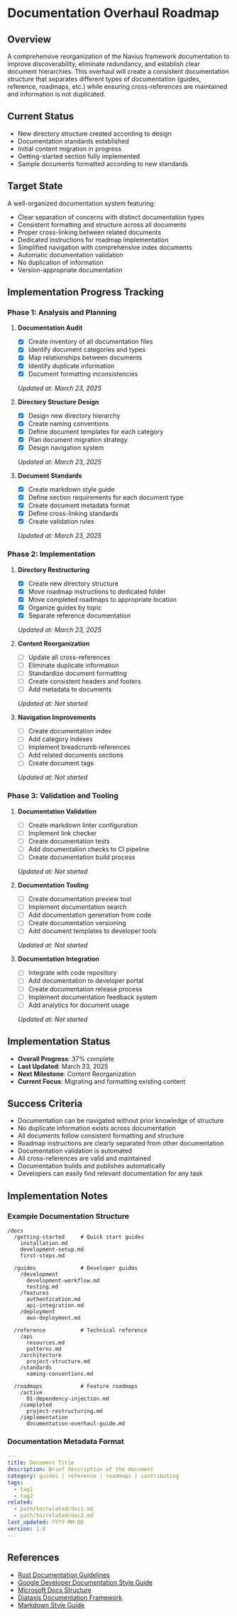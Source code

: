 # Documentation Overhaul Roadmap

## Overview
A comprehensive reorganization of the Navius framework documentation to improve discoverability, eliminate redundancy, and establish clear document hierarchies. This overhaul will create a consistent documentation structure that separates different types of documentation (guides, reference, roadmaps, etc.) while ensuring cross-references are maintained and information is not duplicated.

## Current Status
- New directory structure created according to design
- Documentation standards established
- Initial content migration in progress
- Getting-started section fully implemented
- Sample documents formatted according to new standards

## Target State
A well-organized documentation system featuring:
- Clear separation of concerns with distinct documentation types
- Consistent formatting and structure across all documents
- Proper cross-linking between related documents
- Dedicated instructions for roadmap implementation
- Simplified navigation with comprehensive index documents
- Automatic documentation validation
- No duplication of information
- Version-appropriate documentation

## Implementation Progress Tracking

### Phase 1: Analysis and Planning
1. **Documentation Audit**
   - [x] Create inventory of all documentation files
   - [x] Identify document categories and types
   - [x] Map relationships between documents
   - [x] Identify duplicate information
   - [x] Document formatting inconsistencies
   
   *Updated at: March 23, 2025*

2. **Directory Structure Design**
   - [x] Design new directory hierarchy
   - [x] Create naming conventions
   - [x] Define document templates for each category
   - [x] Plan document migration strategy
   - [x] Design navigation system
   
   *Updated at: March 23, 2025*

3. **Document Standards**
   - [x] Create markdown style guide
   - [x] Define section requirements for each document type
   - [x] Create document metadata format
   - [x] Define cross-linking standards
   - [x] Create validation rules
   
   *Updated at: March 23, 2025*

### Phase 2: Implementation
1. **Directory Restructuring**
   - [x] Create new directory structure
   - [x] Move roadmap instructions to dedicated folder
   - [x] Move completed roadmaps to appropriate location
   - [x] Organize guides by topic
   - [x] Separate reference documentation
   
   *Updated at: March 23, 2025*

2. **Content Reorganization**
   - [ ] Update all cross-references
   - [ ] Eliminate duplicate information
   - [ ] Standardize document formatting
   - [ ] Create consistent headers and footers
   - [ ] Add metadata to documents
   
   *Updated at: Not started*

3. **Navigation Improvements**
   - [ ] Create documentation index
   - [ ] Add category indexes
   - [ ] Implement breadcrumb references
   - [ ] Add related documents sections
   - [ ] Create document tags
   
   *Updated at: Not started*

### Phase 3: Validation and Tooling
1. **Documentation Validation**
   - [ ] Create markdown linter configuration
   - [ ] Implement link checker
   - [ ] Create documentation tests
   - [ ] Add documentation checks to CI pipeline
   - [ ] Create documentation build process
   
   *Updated at: Not started*

2. **Documentation Tooling**
   - [ ] Create documentation preview tool
   - [ ] Implement documentation search
   - [ ] Add documentation generation from code
   - [ ] Create documentation versioning
   - [ ] Add document templates to developer tools
   
   *Updated at: Not started*

3. **Documentation Integration**
   - [ ] Integrate with code repository
   - [ ] Add documentation to developer portal
   - [ ] Create documentation release process
   - [ ] Implement documentation feedback system
   - [ ] Add analytics for document usage
   
   *Updated at: Not started*

## Implementation Status
- **Overall Progress**: 37% complete
- **Last Updated**: March 23, 2025
- **Next Milestone**: Content Reorganization
- **Current Focus**: Migrating and formatting existing content

## Success Criteria
- Documentation can be navigated without prior knowledge of structure
- No duplicate information exists across documentation
- All documents follow consistent formatting and structure
- Roadmap instructions are clearly separated from other documentation
- Documentation validation is automated
- All cross-references are valid and maintained
- Documentation builds and publishes automatically
- Developers can easily find relevant documentation for any task

## Implementation Notes

### Example Documentation Structure
```
/docs
  /getting-started     # Quick start guides
    installation.md
    development-setup.md
    first-steps.md
  
  /guides              # Developer guides
    /development
      development-workflow.md
      testing.md
    /features
      authentication.md
      api-integration.md
    /deployment
      aws-deployment.md
  
  /reference           # Technical reference
    /api
      resources.md
      patterns.md
    /architecture
      project-structure.md
    /standards
      naming-conventions.md
  
  /roadmaps            # Feature roadmaps
    /active
      01-dependency-injection.md
    /completed
      project-restructuring.md
    /implementation
      documentation-overhaul-guide.md
```

### Documentation Metadata Format
```yaml
---
title: Document Title
description: Brief description of the document
category: guides | reference | roadmaps | contributing
tags:
  - tag1
  - tag2
related:
  - path/to/related/doc1.md
  - path/to/related/doc2.md
last_updated: YYYY-MM-DD
version: 1.0
---
```

## References
- [Rust Documentation Guidelines](https://doc.rust-lang.org/rustdoc/what-is-rustdoc.html)
- [Google Developer Documentation Style Guide](https://developers.google.com/style)
- [Microsoft Docs Structure](https://docs.microsoft.com/en-us/contribute/style-quick-start)
- [Diataxis Documentation Framework](https://diataxis.fr/)
- [Markdown Style Guide](https://google.github.io/styleguide/docguide/style.html) 